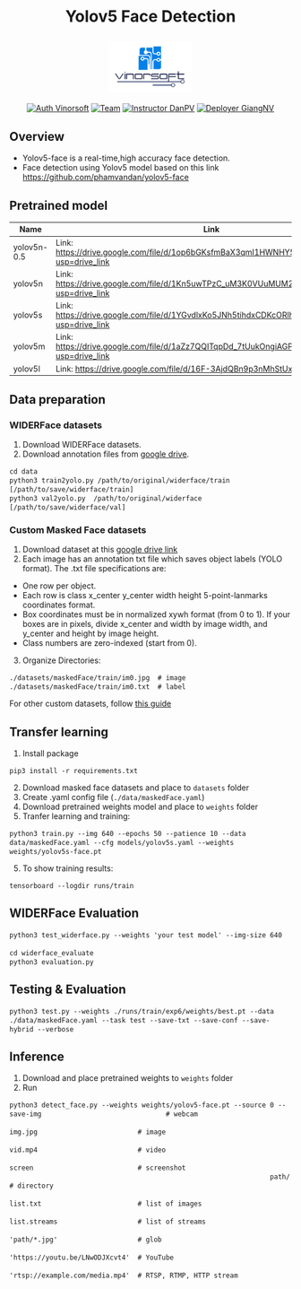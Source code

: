 # <p align="center">Yolov5 Face Detection</p>
<p align="center">
  <img src="docs/vinorsoft_logo.png" width="150">
  <br />
  <br />
  <a href="http://www.vinorsoft.com/"><img alt="Auth Vinorsoft" src="https://img.shields.io/badge/Auth-Vinorsoft-FFD500?style=flat&labelColor=005BBB" /></a>
  <a href="https://github.com/pytorch/fairseq/blob/main/LICENSE"><img alt="Team" src="https://img.shields.io/badge/Team-Camera AI-FFD500?style=flat&labelColor=005BBB" /></a>
  <a href="https://github.com/optimuskonboi"><img alt="Instructor DanPV" src="https://img.shields.io/badge/Instructor-DanPV-FFD500?style=flat&labelColor=005BBB" /></a>
  <a href="https://github.com/giangnv125"><img alt="Deployer GiangNV" src="https://img.shields.io/badge/Deployer-GiangNV-FFD500?style=flat&labelColor=005BBB" /></a>
</p>



## Overview

- Yolov5-face is a real-time,high accuracy face detection.
- Face detection using Yolov5 model based on this link https://github.com/phamvandan/yolov5-face

## Pretrained model

| Name        | Link                                                         |
| ----------- | ------------------------------------------------------------ |
| yolov5n-0.5 | Link: https://drive.google.com/file/d/1op6bGKsfmBaX3qmI1HWNHY5U49hPuROy/view?usp=drive_link |
| yolov5n     | Link: https://drive.google.com/file/d/1Kn5uwTPzC_uM3K0VUuMUM2KB8ebbRcXG/view?usp=drive_link |
| yolov5s     | Link: https://drive.google.com/file/d/1YGvdlxKo5JNh5tihdxCDKcORlhDDoWbb/view?usp=drive_link |
| yolov5m     | Link: https://drive.google.com/file/d/1aZz7QQITqpDd_7tUukOngiAGPIAZF2z-/view?usp=drive_link |
| yolov5l     | Link: https://drive.google.com/file/d/16F-3AjdQBn9p3nMhStUxfDNAE_1bOF_r |

## Data preparation
### WIDERFace datasets
1. Download WIDERFace datasets.
2. Download annotation files from [google drive](https://drive.google.com/file/d/1tU_IjyOwGQfGNUvZGwWWM4SwxKp2PUQ8/view?usp=sharing).

```shell
cd data
python3 train2yolo.py /path/to/original/widerface/train [/path/to/save/widerface/train]
python3 val2yolo.py  /path/to/original/widerface [/path/to/save/widerface/val]
```
### Custom Masked Face datasets
1. Download dataset at this [google drive link](https://drive.google.com/drive/folders/1AI6POtUxlreMxOMfq9S8Nky7Y0VIxdhS)
2. Each image has an annotation txt file which saves object labels (YOLO format). The .txt file specifications are:
- One row per object.
- Each row is class x_center y_center width height 5-point-lanmarks coordinates format.
- Box coordinates must be in normalized xywh format (from 0 to 1). If your boxes are in pixels, divide x_center and width by image width, and y_center and height by image height.
- Class numbers are zero-indexed (start from 0).
3. Organize Directories:
```shell
./datasets/maskedFace/train/im0.jpg  # image
./datasets/maskedFace/train/im0.txt  # label
```

For other custom datasets, follow [this guide](https://docs.ultralytics.com/yolov5/tutorials/train_custom_data/)

## Transfer learning
1. Install package
```shell
pip3 install -r requirements.txt
```
2. Download masked face datasets and place to `datasets` folder
3. Create .yaml config file (`./data/maskedFace.yaml`)
3. Download pretrained weights model and place to `weights` folder
4. Tranfer learning and training:
```shell
python3 train.py --img 640 --epochs 50 --patience 10 --data data/maskedFace.yaml --cfg models/yolov5s.yaml --weights weights/yolov5s-face.pt
```
5. To show training results:
```shell
tensorboard --logdir runs/train
```

## WIDERFace Evaluation

```shell
python3 test_widerface.py --weights 'your test model' --img-size 640

cd widerface_evaluate
python3 evaluation.py
```

## Testing & Evaluation
```shell
python3 test.py --weights ./runs/train/exp6/weights/best.pt --data ./data/maskedFace.yaml --task test --save-txt --save-conf --save-hybrid --verbose
```

## Inference
1. Download and place pretrained weights to `weights` folder
2. Run
```shell
python3 detect_face.py --weights weights/yolov5-face.pt --source 0 --save-img                               # webcam
                                                                 img.jpg                         # image
                                                                 vid.mp4                         # video
                                                                 screen                          # screenshot
                                                                 path/                           # directory
                                                                 list.txt                        # list of images
                                                                 list.streams                    # list of streams
                                                                 'path/*.jpg'                    # glob
                                                                 'https://youtu.be/LNwODJXcvt4'  # YouTube
                                                                 'rtsp://example.com/media.mp4'  # RTSP, RTMP, HTTP stream
```



